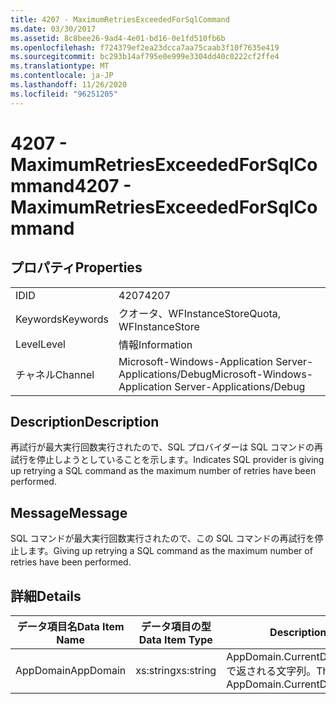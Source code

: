 ```yaml
---
title: 4207 - MaximumRetriesExceededForSqlCommand
ms.date: 03/30/2017
ms.assetid: 8c8bee26-9ad4-4e01-bd16-0e1fd510fb6b
ms.openlocfilehash: f724379ef2ea23dcca7aa75caab3f10f7635e419
ms.sourcegitcommit: bc293b14af795e0e999e3304dd40c0222cf2ffe4
ms.translationtype: MT
ms.contentlocale: ja-JP
ms.lasthandoff: 11/26/2020
ms.locfileid: "96251205"
---
```

# <a name="4207---maximumretriesexceededforsqlcommand"></a><span data-ttu-id="c30ad-102">4207 - MaximumRetriesExceededForSqlCommand</span><span class="sxs-lookup"><span data-stu-id="c30ad-102">4207 - MaximumRetriesExceededForSqlCommand</span></span>

## <a name="properties"></a><span data-ttu-id="c30ad-103">プロパティ</span><span class="sxs-lookup"><span data-stu-id="c30ad-103">Properties</span></span>  
  
|||  
|-|-|  
|<span data-ttu-id="c30ad-104">ID</span><span class="sxs-lookup"><span data-stu-id="c30ad-104">ID</span></span>|<span data-ttu-id="c30ad-105">4207</span><span class="sxs-lookup"><span data-stu-id="c30ad-105">4207</span></span>|  
|<span data-ttu-id="c30ad-106">Keywords</span><span class="sxs-lookup"><span data-stu-id="c30ad-106">Keywords</span></span>|<span data-ttu-id="c30ad-107">クオータ、WFInstanceStore</span><span class="sxs-lookup"><span data-stu-id="c30ad-107">Quota, WFInstanceStore</span></span>|  
|<span data-ttu-id="c30ad-108">Level</span><span class="sxs-lookup"><span data-stu-id="c30ad-108">Level</span></span>|<span data-ttu-id="c30ad-109">情報</span><span class="sxs-lookup"><span data-stu-id="c30ad-109">Information</span></span>|  
|<span data-ttu-id="c30ad-110">チャネル</span><span class="sxs-lookup"><span data-stu-id="c30ad-110">Channel</span></span>|<span data-ttu-id="c30ad-111">Microsoft-Windows-Application Server-Applications/Debug</span><span class="sxs-lookup"><span data-stu-id="c30ad-111">Microsoft-Windows-Application Server-Applications/Debug</span></span>|  
  
## <a name="description"></a><span data-ttu-id="c30ad-112">Description</span><span class="sxs-lookup"><span data-stu-id="c30ad-112">Description</span></span>  

 <span data-ttu-id="c30ad-113">再試行が最大実行回数実行されたので、SQL プロバイダーは SQL コマンドの再試行を停止しようとしていることを示します。</span><span class="sxs-lookup"><span data-stu-id="c30ad-113">Indicates SQL provider is giving up retrying a SQL command as the maximum number of retries have been performed.</span></span>  
  
## <a name="message"></a><span data-ttu-id="c30ad-114">Message</span><span class="sxs-lookup"><span data-stu-id="c30ad-114">Message</span></span>  

 <span data-ttu-id="c30ad-115">SQL コマンドが最大実行回数実行されたので、この SQL コマンドの再試行を停止します。</span><span class="sxs-lookup"><span data-stu-id="c30ad-115">Giving up retrying a SQL command as the maximum number of retries have been performed.</span></span>  
  
## <a name="details"></a><span data-ttu-id="c30ad-116">詳細</span><span class="sxs-lookup"><span data-stu-id="c30ad-116">Details</span></span>  
  
|<span data-ttu-id="c30ad-117">データ項目名</span><span class="sxs-lookup"><span data-stu-id="c30ad-117">Data Item Name</span></span>|<span data-ttu-id="c30ad-118">データ項目の型</span><span class="sxs-lookup"><span data-stu-id="c30ad-118">Data Item Type</span></span>|<span data-ttu-id="c30ad-119">Description</span><span class="sxs-lookup"><span data-stu-id="c30ad-119">Description</span></span>|  
|--------------------|--------------------|-----------------|  
|<span data-ttu-id="c30ad-120">AppDomain</span><span class="sxs-lookup"><span data-stu-id="c30ad-120">AppDomain</span></span>|<span data-ttu-id="c30ad-121">xs:string</span><span class="sxs-lookup"><span data-stu-id="c30ad-121">xs:string</span></span>|<span data-ttu-id="c30ad-122">AppDomain.CurrentDomain.FriendlyName で返される文字列。</span><span class="sxs-lookup"><span data-stu-id="c30ad-122">The string returned by AppDomain.CurrentDomain.FriendlyName.</span></span>|
